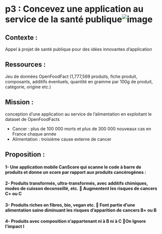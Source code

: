 # p3 : Concevez une application au service de la santé publique![image](https://user-images.githubusercontent.com/37446012/139603429-3d609cca-d988-40df-b678-3d442e214834.png)


## Contexte :
Appel à projet de santé publique pour des idées innovantes d’application


## Ressources :
Jeu de données OpenFoodFact (1,777,569 produits, fiche produit, composants,					 additifs éventuels, quantité en gramme par 100g de produit, catégorie, origine etc.)


## Mission : 
conception d’une application au service de l’alimentation en exploitant le dataset de OpenFoodFacts

- Cancer : plus de 100 000 morts et plus de 300 000 nouveaux cas en France chaque année
- Alimentation : troisième cause externe de cancer 

## Proposition :
#### 1- Une application mobile CanScore qui scanne le code à barre de produits et donne un score par rapport aux produits cancérogènes :
#### 2- Produits transformés, ultra-transformés, avec additifs chimiques, modes de cuisson deconseillé, etc.  Augmentent les risques de cancers C+ ou C
#### 3- Produits riches en fibres, bio, vegan etc.  Font partie d’une alimentation saine diminuant les risques d’apparition de cancers B+ ou B
#### 4- Produits avec composition n’appartenant ni à B ni à C On Ignore l’impact  I 



